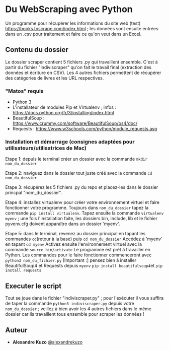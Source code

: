 # Du WebScraping avec Python

Un programme pour récupérer les informations du site web (test) https://books.toscrape.com/index.html ; les données sont ensuite entrées dans un .csv pour traitement et faire ce qu'on veut dans un Excel.

## Contenu du dossier

Le dossier scraper contient 5 fichiers .py qui travaillent ensemble. C'est à partir du fichier "indiviscraper" qu'on fait le travail final (extraction des données et écriture en CSV).
Les 4 autres fichiers permettent de récupérer des catégories de livres et les URL respectives.

### "Matos" requis

- Python 3
- L'installateur de modules Pip et Virtualenv ; infos : https://docs.python.org/fr/3/installing/index.html
- BeautifulSoup : https://www.crummy.com/software/BeautifulSoup/bs4/doc/
- Requests : https://www.w3schools.com/python/module_requests.asp

### Installation et démarrage (consignes adaptées pour utilisateurs/utilisatrices de Mac)

Etape 1: depuis le terminal créer un dossier avec la commande ``mkdir nom_du_dossier``

Etape 2: naviguez dans le dossier tout juste créé avec la commande ``cd nom_du_dossier``

Etape 3: récupérez les 5 fichiers .py du repo et placez-les dans le dossier princpal "nom_du_dossier".

Etape 4: installez virtualenv pour créer votre environnement virtuel et faire fonctionner votre programme.
Toujours dans ``nom_du_dossier`` tapez la commande ``pip install virtualenv``.
Tapez ensuite la commande ``virtualenv myenv`` ; une fois l'installation faite, les dossiers bin, include, lib et le fichier pyvenv.cfg doivent apparaître dans un dossier 'myenv'.

Etape 5: dans le terminal, revenez au dossier principal en tapant les commandes ``cd``(retour à la base) puis ``cd nom_du_dossier``
Accédez à 'myenv' en tapant ``cd myenv``
Activez ensuite l'environnement virtuel avec la commande ``source bin/activate``
Le programme est prêt à travailler en Python. Les commandes pour le faire fonctionner commenceront avec ``python3 nom_du_fichier.py``
[Important :] pensez bien à installer BeautifulSoup4 et Requests depuis ``myenv`` ``pip install beautifulsoup4``et ``pip install requests`` 

## Executer le script

Tout se joue dans le fichier "indiviscraper.py" ; pour l'exécuter il vous suffira de taper la commande ``python3 indiviscraper.py`` depuis votre ``nom_du_dossier`` ; veillez à bien avoir les 4 autres fichiers dans le même dossier car ils travaillent tous ensemble pour scraper les données !



## Auteur
* **Alexandre Kuzo**  [@alexandrekuzo](https://github.com/AlexandreKuzo)


